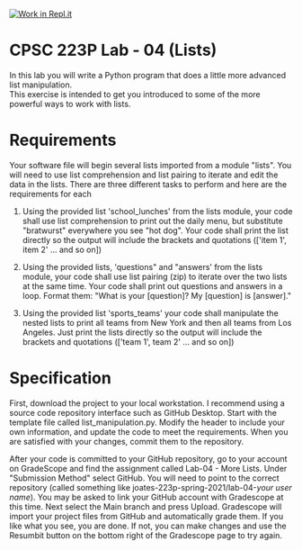 [![Work in Repl.it](https://classroom.github.com/assets/work-in-replit-14baed9a392b3a25080506f3b7b6d57f295ec2978f6f33ec97e36a161684cbe9.svg)](https://classroom.github.com/online_ide?assignment_repo_id=4152406&assignment_repo_type=AssignmentRepo)
# CPSC 223P Lab - 04 (Lists)

In this lab you will write a Python program that does a little more advanced list manipulation.  
This exercise is intended to get you introduced to some of the more powerful ways to work with lists.

# Requirements

Your software file will begin several lists imported from a module "lists". 
You will need to use list comprehension and list pairing to iterate and edit the
data in the lists.  There are three different tasks to perform and here are the
requirements for each

1. Using the provided list 'school_lunches' from the lists module, your code shall use list
comprehension to print out the daily menu, but substitute "bratwurst" everywhere
you see "hot dog". Your code shall print the list directly so the output will include the 
brackets and quotations (['item 1', item 2' ... and so on])

2. Using the provided lists, 'questions" and "answers' from the lists module, your code shall use 
list pairing (zip) to iterate over the two lists at the same time.  Your code shall print out 
questions and answers in a loop. Format them: "What is your [question]? My [question] is [answer]."
  
3. Using the provided list 'sports_teams' your code shall manipulate the nested lists 
to print all teams from New York and then all teams from Los Angeles.  Just print the lists 
directly so the output will include the brackets and quotations (['team 1', team 2' ... and so on])

# Specification

First, download the project to your local workstation.  I recommend using a source code repository interface such as GitHub Desktop. Start with the template file called list_manipulation.py. Modify the header to include your own information, and update the code to meet the requirements. When you are satisfied with your changes, commit them to the repository.

After your code is committed to your GitHub repository, go to your account on GradeScope and find the assignment called Lab-04 - More Lists. Under "Submission Method" select GitHub. You will need to point to the correct repository (called something like joates-223p-spring-2021/lab-04-_your user name_).  You may be asked to link your GitHub account with Gradescope at this time.  Next select the Main branch and press Upload. Gradescope will import your project files from GitHub and automatically grade them.  If you like what you see, you are done.  If not, you can make changes and use the Resumbit button on the bottom right of the Gradescope page to try again.
